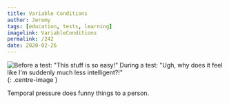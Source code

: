 ```yaml
---
title: Variable Conditions
author: Jeremy
tags: [education, tests, learning]
imagelink: VariableConditions
permalink: /242
date: 2020-02-26
---
```


![Before a test: "This stuff is so easy!" During a test: "Ugh, why does it feel like I'm suddenly much less intelligent?!"](https://res.cloudinary.com/dh3hm8pb7/image/upload/c_scale,q_auto:best,w_615/v1535842782/Handwaving/Published/VariableConditions.png){: .centre-image }

Temporal pressure does funny things to a person.
